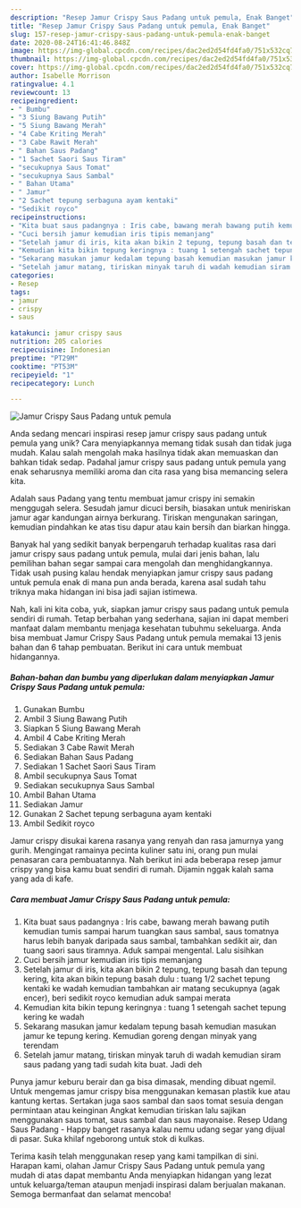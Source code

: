 ```yaml
---
description: "Resep Jamur Crispy Saus Padang untuk pemula, Enak Banget"
title: "Resep Jamur Crispy Saus Padang untuk pemula, Enak Banget"
slug: 157-resep-jamur-crispy-saus-padang-untuk-pemula-enak-banget
date: 2020-08-24T16:41:46.848Z
image: https://img-global.cpcdn.com/recipes/dac2ed2d54fd4fa0/751x532cq70/jamur-crispy-saus-padang-untuk-pemula-foto-resep-utama.jpg
thumbnail: https://img-global.cpcdn.com/recipes/dac2ed2d54fd4fa0/751x532cq70/jamur-crispy-saus-padang-untuk-pemula-foto-resep-utama.jpg
cover: https://img-global.cpcdn.com/recipes/dac2ed2d54fd4fa0/751x532cq70/jamur-crispy-saus-padang-untuk-pemula-foto-resep-utama.jpg
author: Isabelle Morrison
ratingvalue: 4.1
reviewcount: 13
recipeingredient:
- " Bumbu"
- "3 Siung Bawang Putih"
- "5 Siung Bawang Merah"
- "4 Cabe Kriting Merah"
- "3 Cabe Rawit Merah"
- " Bahan Saus Padang"
- "1 Sachet Saori Saus Tiram"
- "secukupnya Saus Tomat"
- "secukupnya Saus Sambal"
- " Bahan Utama"
- " Jamur"
- "2 Sachet tepung serbaguna ayam kentaki"
- "Sedikit royco"
recipeinstructions:
- "Kita buat saus padangnya : Iris cabe, bawang merah bawang putih kemudian tumis sampai harum tuangkan saus sambal, saus tomatnya harus lebih banyak daripada saus sambal, tambahkan sedikit air, dan tuang saori saus tiramnya. Aduk sampai mengental. Lalu sisihkan"
- "Cuci bersih jamur kemudian iris tipis memanjang"
- "Setelah jamur di iris, kita akan bikin 2 tepung, tepung basah dan tepung kering, kita akan bikin tepung basah dulu : tuang 1/2 sachet tepung kentaki ke wadah kemudian tambahkan air matang secukupnya (agak encer), beri sedikit royco kemudian aduk sampai merata"
- "Kemudian kita bikin tepung keringnya : tuang 1 setengah sachet tepung kering ke wadah"
- "Sekarang masukan jamur kedalam tepung basah kemudian masukan jamur ke tepung kering. Kemudian goreng dengan minyak yang terendam"
- "Setelah jamur matang, tiriskan minyak taruh di wadah kemudian siram saus padang yang tadi sudah kita buat. Jadi deh"
categories:
- Resep
tags:
- jamur
- crispy
- saus

katakunci: jamur crispy saus 
nutrition: 205 calories
recipecuisine: Indonesian
preptime: "PT29M"
cooktime: "PT53M"
recipeyield: "1"
recipecategory: Lunch

---
```



![Jamur Crispy Saus Padang untuk pemula](https://img-global.cpcdn.com/recipes/dac2ed2d54fd4fa0/751x532cq70/jamur-crispy-saus-padang-untuk-pemula-foto-resep-utama.jpg)

Anda sedang mencari inspirasi resep jamur crispy saus padang untuk pemula yang unik? Cara menyiapkannya memang tidak susah dan tidak juga mudah. Kalau salah mengolah maka hasilnya tidak akan memuaskan dan bahkan tidak sedap. Padahal jamur crispy saus padang untuk pemula yang enak seharusnya memiliki aroma dan cita rasa yang bisa memancing selera kita.

Adalah saus Padang yang tentu membuat jamur crispy ini semakin menggugah selera. Sesudah jamur dicuci bersih, biasakan untuk meniriskan jamur agar kandungan airnya berkurang. Tiriskan mengunakan saringan, kemudian pindahkan ke atas tisu dapur atau kain bersih dan biarkan hingga.

Banyak hal yang sedikit banyak berpengaruh terhadap kualitas rasa dari jamur crispy saus padang untuk pemula, mulai dari jenis bahan, lalu pemilihan bahan segar sampai cara mengolah dan menghidangkannya. Tidak usah pusing kalau hendak menyiapkan jamur crispy saus padang untuk pemula enak di mana pun anda berada, karena asal sudah tahu triknya maka hidangan ini bisa jadi sajian istimewa.


Nah, kali ini kita coba, yuk, siapkan jamur crispy saus padang untuk pemula sendiri di rumah. Tetap berbahan yang sederhana, sajian ini dapat memberi manfaat dalam membantu menjaga kesehatan tubuhmu sekeluarga. Anda bisa membuat Jamur Crispy Saus Padang untuk pemula memakai 13 jenis bahan dan 6 tahap pembuatan. Berikut ini cara untuk membuat hidangannya.

<!--inarticleads1-->

##### Bahan-bahan dan bumbu yang diperlukan dalam menyiapkan Jamur Crispy Saus Padang untuk pemula:

1. Gunakan  Bumbu
1. Ambil 3 Siung Bawang Putih
1. Siapkan 5 Siung Bawang Merah
1. Ambil 4 Cabe Kriting Merah
1. Sediakan 3 Cabe Rawit Merah
1. Sediakan  Bahan Saus Padang
1. Sediakan 1 Sachet Saori Saus Tiram
1. Ambil secukupnya Saus Tomat
1. Sediakan secukupnya Saus Sambal
1. Ambil  Bahan Utama
1. Sediakan  Jamur
1. Gunakan 2 Sachet tepung serbaguna ayam kentaki
1. Ambil Sedikit royco


Jamur crispy disukai karena rasanya yang renyah dan rasa jamurnya yang gurih. Mengingat ramainya pecinta kuliner satu ini, orang pun mulai penasaran cara pembuatannya. Nah berikut ini ada beberapa resep jamur crispy yang bisa kamu buat sendiri di rumah. Dijamin nggak kalah sama yang ada di kafe. 

<!--inarticleads2-->

##### Cara membuat Jamur Crispy Saus Padang untuk pemula:

1. Kita buat saus padangnya : Iris cabe, bawang merah bawang putih kemudian tumis sampai harum tuangkan saus sambal, saus tomatnya harus lebih banyak daripada saus sambal, tambahkan sedikit air, dan tuang saori saus tiramnya. Aduk sampai mengental. Lalu sisihkan
1. Cuci bersih jamur kemudian iris tipis memanjang
1. Setelah jamur di iris, kita akan bikin 2 tepung, tepung basah dan tepung kering, kita akan bikin tepung basah dulu : tuang 1/2 sachet tepung kentaki ke wadah kemudian tambahkan air matang secukupnya (agak encer), beri sedikit royco kemudian aduk sampai merata
1. Kemudian kita bikin tepung keringnya : tuang 1 setengah sachet tepung kering ke wadah
1. Sekarang masukan jamur kedalam tepung basah kemudian masukan jamur ke tepung kering. Kemudian goreng dengan minyak yang terendam
1. Setelah jamur matang, tiriskan minyak taruh di wadah kemudian siram saus padang yang tadi sudah kita buat. Jadi deh


Punya jamur keburu berair dan ga bisa dimasak, mending dibuat ngemil. Untuk mengemas jamur crispy bisa menggunakan kemasan plastik kue atau kantung kertas. Sertakan juga saos sambal dan saos tomat sesuia dengan permintaan atau keinginan Angkat kemudian tiriskan lalu sajikan menggunakan saus tomat, saus sambal dan saus mayonaise. Resep Udang Saus Padang - Happy banget rasanya kalau nemu udang segar yang dijual di pasar. Suka khilaf ngeborong untuk stok di kulkas. 

Terima kasih telah menggunakan resep yang kami tampilkan di sini. Harapan kami, olahan Jamur Crispy Saus Padang untuk pemula yang mudah di atas dapat membantu Anda menyiapkan hidangan yang lezat untuk keluarga/teman ataupun menjadi inspirasi dalam berjualan makanan. Semoga bermanfaat dan selamat mencoba!
